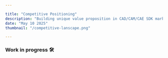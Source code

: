 ```yaml
--- 

title: "Competitive Positioning"
description: "Building unique value proposition in CAD/CAM/CAE SDK market."
date: "May 10 2025"
thumbnail: "/competitive-lanscape.png"

---
```


### Work in progress 🛠️